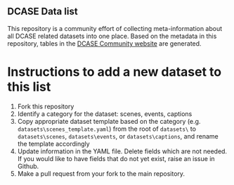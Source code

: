 DCASE Data list
---------------

This repository is a community effort of collecting meta-information about all DCASE related datasets into one place. Based on the metadata in this repository, tables in the [DCASE Community website](http://dcase.community/) are generated. 

Instructions to add a new dataset to this list
==============================================
1. Fork this repository
2. Identify a category for the dataset: scenes, events, captions
3. Copy appropriate dataset template based on the category (e.g. `datasets\scenes_template.yaml`) from the root of `datasets\` to `datasets\scenes`, `datasets\events`, or `datasets\captions`, and rename the template accordingly  
4. Update information in the YAML file. Delete fields which are not needed. If you would like to have fields that do not yet exist, raise an issue in Github.    
5. Make a pull request from your fork to the main repository. 


